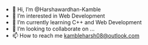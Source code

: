 - 👋 Hi, I’m @Harshawardhan-Kamble
- 👀 I’m interested in Web Development
- 🌱 I’m currently learning C++ and Web Development
- 💞️ I’m looking to collaborate on ...
- 📫 How to reach me kambleharsh08@outlook.com

<!---
Harshawardhan-Kamble/Harshawardhan-Kamble is a ✨ special ✨ repository because its `README.md` (this file) appears on your GitHub profile.
You can click the Preview link to take a look at your changes.
--->
